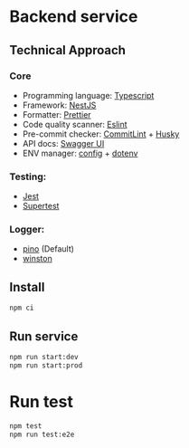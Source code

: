 # Backend service

## Technical Approach

### Core

- Programming language: [Typescript](https://www.typescriptlang.org/)
- Framework: [NestJS](https://nestjs.com/)
- Formatter: [Prettier](https://prettier.io/)
- Code quality scanner: [Eslint](https://eslint.org/)
- Pre-commit checker: [CommitLint](https://commitlint.js.org/) + [Husky](https://typicode.github.io/husky/)
- API docs: [Swagger UI](https://swagger.io/tools/swagger-ui/)
- ENV manager: [config](https://github.com/node-config/node-config) + [dotenv](https://github.com/motdotla/dotenv)

### Testing:

- [Jest](https://jestjs.io/)
- [Supertest](https://github.com/ladjs/supertest)

### Logger:

- [pino](https://getpino.io/#/) (Default)
- [winston](https://github.com/winstonjs/winston)

## Install

```bash
npm ci
```

## Run service

```bash
npm run start:dev
npm run start:prod
```

# Run test

```bash
npm test
npm run test:e2e
```
